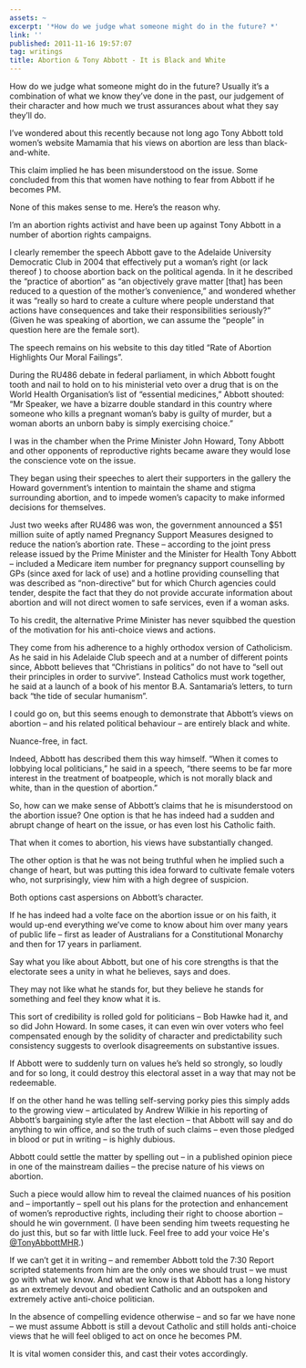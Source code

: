 ```yaml
---
assets: ~
excerpt: '*How do we judge what someone might do in the future? *'
link: ''
published: 2011-11-16 19:57:07
tag: writings
title: Abortion & Tony Abbott - It is Black and White
---
```

How do we judge what someone might do in the future? Usually it’s a combination of what we know they’ve done in the past, our judgement of their character and how much we trust assurances about what they say they’ll do.

I’ve wondered about this recently because not long ago Tony Abbott told women’s website Mamamia that his views on abortion are less than black-and-white.

This claim implied he has been misunderstood on the issue. Some concluded from this that women have nothing to fear from Abbott if he becomes PM.

None of this makes sense to me. Here’s the reason why.

I’m an abortion rights activist and have been up against Tony Abbott in a number of abortion rights campaigns.

I clearly remember the speech Abbott gave to the Adelaide University Democratic Club in 2004 that effectively put a woman’s right (or lack thereof ) to choose abortion back on the political agenda.
In it he described the “practice of abortion” as “an objectively grave matter [that] has been reduced to a question of the mother’s convenience,” and wondered whether it was “really so hard to create a culture where people understand that actions have consequences and take their responsibilities seriously?” (Given he was speaking of abortion, we can assume the “people” in question here are the female sort).

The speech remains on his website to this day titled “Rate of Abortion Highlights Our Moral Failings”.

During the RU486 debate in federal parliament, in which Abbott fought tooth and nail to hold on to his ministerial veto over a drug that is on the World Health Organisation’s list of “essential medicines,” Abbott shouted: “Mr Speaker, we have a bizarre double standard in this country where someone who kills a pregnant woman’s baby is guilty of murder, but a woman aborts an unborn baby is simply exercising choice.”

I was in the chamber when the Prime Minister John Howard, Tony Abbott and other opponents of reproductive rights became aware they would lose the conscience vote on the issue.

They began using their speeches to alert their supporters in the gallery the Howard government’s intention to maintain the shame and stigma surrounding abortion, and to impede women’s capacity to make informed decisions for themselves.

Just two weeks after RU486 was won, the government announced a $51 million suite of aptly named Pregnancy Support Measures designed to reduce the nation’s abortion rate.
These – according to the joint press release issued by the Prime Minister and the Minister for Health Tony Abbott – included a Medicare item number for pregnancy support counselling by GPs (since axed for lack of use) and a hotline providing counselling that was described as “non-directive” but for which Church agencies could tender, despite the fact that they do not provide accurate information about abortion and will not direct women to safe services, even if a woman asks.

To his credit, the alternative Prime Minister has never squibbed the question of the motivation for his anti-choice views and actions.

They come from his adherence to a highly orthodox version of Catholicism. As he said in his Adelaide Club speech and at a number of different points since, Abbott believes that “Christians in politics” do not have to “sell out their principles in order to survive”.
Instead Catholics must work together, he said at a launch of a book of his mentor B.A. Santamaria’s letters, to turn back “the tide of secular humanism”.

I could go on, but this seems enough to demonstrate that Abbott’s views on abortion – and his related political behaviour – are entirely black and white.

Nuance-free, in fact.

Indeed, Abbott has described them this way himself. “When it comes to lobbying local politicians,” he said in a speech, “there seems to be far more interest in the treatment of boatpeople, which is not morally black and white, than in the question of abortion.”

So, how can we make sense of Abbott’s claims that he is misunderstood on the abortion issue?
One option is that he has indeed had a sudden and abrupt change of heart on the issue, or has even lost his Catholic faith.

That when it comes to abortion, his views have substantially changed.

The other option is that he was not being truthful when he implied such a change of heart, but was putting this idea forward to cultivate female voters who, not surprisingly, view him with a high degree of suspicion.

Both options cast aspersions on Abbott’s character.

If he has indeed had a volte face on the abortion issue or on his faith, it would up-end everything we’ve come to know about him over many years of public life – first as leader of Australians for a Constitutional Monarchy and then for 17 years in parliament.

Say what you like about Abbott, but one of his core strengths is that the electorate sees a unity in what he believes, says and does.

They may not like what he stands for, but they believe he stands for something and feel they know what it is.

This sort of credibility is rolled gold for politicians – Bob Hawke had it, and so did John Howard. In some cases, it can even win over voters who feel compensated enough by the solidity of character and predictability such consistency suggests to overlook disagreements on substantive issues.

If Abbott were to suddenly turn on values he’s held so strongly, so loudly and for so long, it could destroy this electoral asset in a way that may not be redeemable.

If on the other hand he was telling self-serving porky pies this simply adds to the growing view – 
articulated by Andrew Wilkie in his reporting of Abbott’s bargaining style after the last election – that Abbott will say and do anything to win office, and so the truth of such claims – even those pledged in blood or put in writing – is highly dubious.

Abbott could settle the matter by spelling out – in a published opinion piece in one of the mainstream dailies – the precise nature of his views on abortion.

Such a piece would allow him to reveal the claimed nuances of his position and – importantly – spell out his plans for the protection and enhancement of women’s reproductive rights, including their right to choose abortion – should he win government.  (I have been sending him tweets requesting he do just this, but so far with little luck. Feel free to add your voice He's [@TonyAbbottMHR](http://twitter.com/#!/TonyAbbottMHR).)

If we can’t get it in writing – and remember Abbott told the 7:30 Report scripted statements from him are the only ones we should trust – we must go with what we know.
And what we know is that Abbott has a long history as an extremely devout and obedient Catholic and an outspoken and extremely active anti-choice politician.

In the absence of compelling evidence otherwise – and so far we have none – we must assume Abbott is still a devout Catholic and still holds anti-choice views that he will feel obliged to act on once he becomes PM.

It is vital women consider this, and cast their votes accordingly.